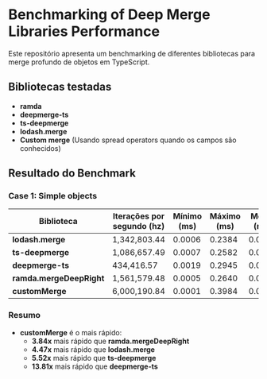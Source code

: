 # Benchmarking of Deep Merge Libraries Performance

Este repositório apresenta um benchmarking de diferentes bibliotecas para merge profundo de objetos em TypeScript.

## Bibliotecas testadas

- **ramda**
- **deepmerge-ts**
- **ts-deepmerge**
- **lodash.merge**
- **Custom merge** (Usando spread operators quando os campos são conhecidos)

## Resultado do Benchmark

### Case 1: Simple objects

| Biblioteca              | Iterações por segundo (hz) | Mínimo (ms) | Máximo (ms) | Média (ms) | P75 (ms) | P99 (ms) | P995 (ms) | P999 (ms) | Precisão (rme) | Amostras |
|-------------------------|-----------------------------|------------|------------|------------|---------|---------|---------|---------|---------------|----------|
| **lodash.merge**        | 1,342,803.44               | 0.0006     | 0.2384     | 0.0007     | 0.0007  | 0.0015  | 0.0016  | 0.0042  | ±0.38%       | 671402   |
| **ts-deepmerge**       | 1,086,657.49               | 0.0007     | 0.2582     | 0.0009     | 0.0009  | 0.0019  | 0.0021  | 0.0060  | ±0.40%       | 543329   |
| **deepmerge-ts**       | 434,416.57                 | 0.0019     | 0.2945     | 0.0023     | 0.0022  | 0.0042  | 0.0048  | 0.0158  | ±0.51%       | 217209   |
| **ramda.mergeDeepRight** | 1,561,579.48              | 0.0005     | 0.2640     | 0.0006     | 0.0006  | 0.0013  | 0.0014  | 0.0029  | ±0.47%       | 780790   |
| **customMerge**        | 6,000,190.84               | 0.0001     | 0.3984     | 0.0002     | 0.0002  | 0.0004  | 0.0005  | 0.0008  | ±0.44%       | 3000096  |

### Resumo

- **customMerge** é o mais rápido:
  - **3.84x** mais rápido que **ramda.mergeDeepRight**
  - **4.47x** mais rápido que **lodash.merge**
  - **5.52x** mais rápido que **ts-deepmerge**
  - **13.81x** mais rápido que **deepmerge-ts**

